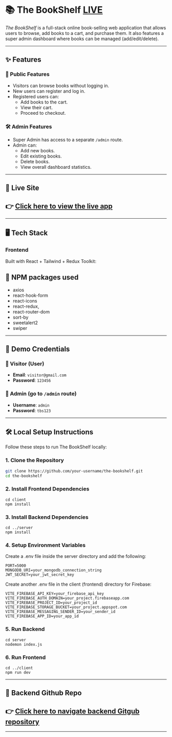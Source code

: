 # 📚 The BookShelf [LIVE](https://thebook-shelf.netlify.app/)

_The BookShelf_ is a full-stack online book-selling web application that allows users to browse, add books to a cart, and purchase them. It also features a super admin dashboard where books can be managed (add/edit/delete).

---

## ✨ Features

### 👥 Public Features
- Visitors can browse books without logging in.
- New users can register and log in.
- Registered users can:
  - Add books to the cart.
  - View their cart.
  - Proceed to checkout.

### 🛠️ Admin Features
- Super Admin has access to a separate `/admin` route.
- Admin can:
  - Add new books.
  - Edit existing books.
  - Delete books.
  - View overall dashboard statistics.

---

## 🚀 Live Site

## 👉 **[Click here to view the live app](https://thebook-shelf.netlify.app/)**

---

## 🖥️ Tech Stack

### Frontend
Built with React + Tailwind + Redux Toolkit:
## :dart: NPM packages used
- axios
- react-hook-form
- react-icons
- react-redux,
- react-router-dom
- sort-by
- sweetalert2
- swiper

---

## 🧪 Demo Credentials

### 👤 Visitor (User)
- **Email**: `visitor@gmail.com`
- **Password**: `123456`

### 🔐 Admin (go to `/admin` route)
- **Username**: `admin`
- **Password**: `tbs123`

---
## 🛠️ Local Setup Instructions

Follow these steps to run The BookShelf locally:

### 1. Clone the Repository

```bash
git clone https://github.com/your-username/the-bookshelf.git
cd the-bookshelf

``` 
### 2. Install Frontend Dependencies
```
cd client
npm install
```

### 3. Install Backend Dependencies
```
cd ../server
npm install
```
### 4. Setup Environment Variables
Create a .env file inside the server directory and add the following:
```
PORT=5000
MONGODB_URI=your_mongodb_connection_string
JWT_SECRET=your_jwt_secret_key
```
Create another .env file in the client (frontend) directory for Firebase:

```
VITE_FIREBASE_API_KEY=your_firebase_api_key
VITE_FIREBASE_AUTH_DOMAIN=your_project.firebaseapp.com
VITE_FIREBASE_PROJECT_ID=your_project_id
VITE_FIREBASE_STORAGE_BUCKET=your_project.appspot.com
VITE_FIREBASE_MESSAGING_SENDER_ID=your_sender_id
VITE_FIREBASE_APP_ID=your_app_id
```

### 5. Run Backend
```
cd server
nodemon index.js
```
### 6. Run Frontend
```
cd ../client
npm run dev
```

---

## 🚀 Backend Github Repo

## 👉 **[Click here to navigate backend Gitgub repository](https://github.com/Arittro7/the-bookshelf-server)**

--- 